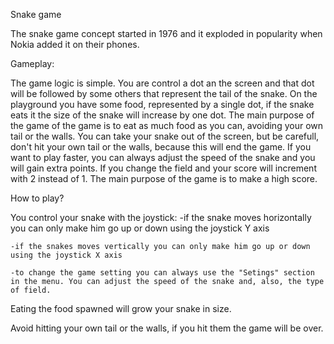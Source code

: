 Snake game


The snake game concept started in 1976 and it exploded in popularity when Nokia added it on their phones.

Gameplay:

The game logic is simple. You are control a dot an the screen and that dot will be followed by some others that represent the tail of the snake. On the playground you have some food, represented by a single dot, if the snake eats it the size of the snake will increase by one dot. The main purpose of the game of the game is to eat as much food as you can, avoiding your own tail or the walls. You can take your snake out of the screen, but be carefull, don't hit your own tail or the walls, because this will end the game. If you want to play faster, you can always adjust the speed of the snake and you will gain extra points. If you change the field and your score will increment with 2 instead of 1. The main purpose of the game is to make a high score.


How to play?

You control your snake with the joystick:
	-if the snake moves horizontally you can only make him go up or down using the joystick Y axis
	
	-if the snakes moves vertically you can only make him go up or down using the joystick X axis
	
	-to change the game setting you can always use the "Setings" section in the menu. You can adjust the speed of the snake and, also, the type of field.
	

Eating the food spawned will grow your snake in size.

Avoid hitting your own tail or the walls, if you hit them the game will be over.


